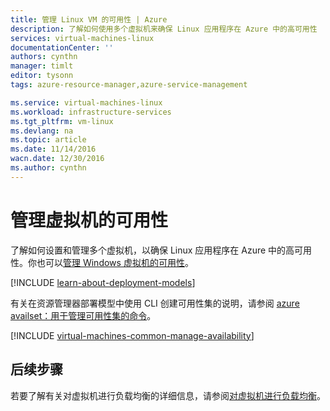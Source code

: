 ```yaml
---
title: 管理 Linux VM 的可用性 | Azure
description: 了解如何使用多个虚拟机来确保 Linux 应用程序在 Azure 中的高可用性
services: virtual-machines-linux
documentationCenter: ''
authors: cynthn
manager: timlt
editor: tysonn
tags: azure-resource-manager,azure-service-management

ms.service: virtual-machines-linux
ms.workload: infrastructure-services
ms.tgt_pltfrm: vm-linux
ms.devlang: na
ms.topic: article
ms.date: 11/14/2016
wacn.date: 12/30/2016
ms.author: cynthn
---
```


# 管理虚拟机的可用性

了解如何设置和管理多个虚拟机，以确保 Linux 应用程序在 Azure 中的高可用性。你也可以[管理 Windows 虚拟机的可用性](../windows/manage-availability.md)。

[!INCLUDE [learn-about-deployment-models](../../../includes/learn-about-deployment-models-both-include.md)]

有关在资源管理器部署模型中使用 CLI 创建可用性集的说明，请参阅 [azure availset：用于管理可用性集的命令](../azure-cli-arm-commands.md#azure-availset-commands-to-manage-your-availability-sets)。

[!INCLUDE [virtual-machines-common-manage-availability](../../../includes/virtual-machines-common-manage-availability.md)]

## 后续步骤

若要了解有关对虚拟机进行负载均衡的详细信息，请参阅[对虚拟机进行负载均衡](../../load-balancer/load-balancer-overview.md)。

<!---HONumber=Mooncake_Quality_Review_1202_2016-->